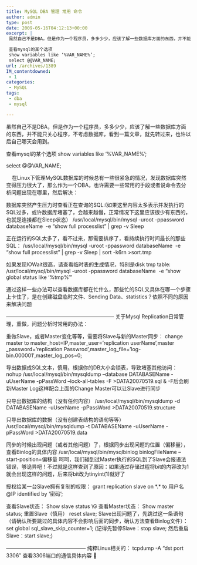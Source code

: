 ```yaml
---
title: MySQL DBA 管理 常用 命令
author: admin
type: post
date: 2009-05-16T04:12:13+00:00
excerpt: |
 虽然自己不是DBA，但是作为一个程序员，多多少少，应该了解一些数据库方面的东西，并不能只关心程序，不考虑数据库，看到一篇文章，就先转过来，也许以后自己哪天会用到。

 查看mysql的某个选项
 show variables like ‘%VAR_NAME%’;
 select @@VAR_NAME;
url: /archives/1389
IM_contentdowned:
 - 1
categories:
 - MySQL
tags:
 - dba
 - mysql

---
```

虽然自己不是DBA，但是作为一个程序员，多多少少，应该了解一些数据库方面的东西，并不能只关心程序，不考虑数据库，看到一篇文章，就先转过来，也许以后自己哪天会用到。

查看mysql的某个选项
show variables like ‘%VAR_NAME%’;

 select @@VAR_NAME;

    在Linux下管理MySQL数据库的时候总有一些很紧急的情况，发现数据库突然变得压力很大了，那么作为一个DBA，也许需要一些常用的手段或者说命令去分析问题出现在哪里，然后解决：

数据库突然产生压力时查看正在查询的SQL:(如果这里内容太多表示并发执行的SQL过多，或许数据库堵塞了，会越来越慢，正常情况下这里应该很少有东西的，也就是连接都在Sleep状态）
/usr/local/mysql/bin/mysql -uroot -ppassword databaseName  -e “show full processlist” | grep -v Sleep

正在运行的SQL太多了，看不过来，那需要排序了，看持续执行时间最长的那些SQL：
/usr/local/mysql/bin/mysql -uroot -ppassword databaseName  -e “show full processlist” | grep -v Sleep | sort -k6rn >sort.tmp

如果发现IOWait很高，请查看临时表的生成情况，特别是disk tmp table:
/usr/local/mysql/bin/mysql -uroot -ppassword databaseName  -e “show global status like ‘%tmp%’”

通过这样一些办法可以查看数据库都在忙什么，那些忙的SQL又具体在哪一个步骤上卡住了，是在创建磁盘临时文件、Sending Data、statistics？依照不同的原因来解决问题

—————————————————————
关于Mysql Replication日常管理，重做，问题分析时常用的办法：

重做Slave，或者Master变化等等，需要将Slave与新的Master同步：
change master to master\_host=IP,master\_user=’replication userName’,master
\_password=’replication Passwrod’,master\_log\_file=’log-bin.000001′,master\_log_pos=0;

导出数据成SQL文本，慎用，根据你的DB大小会锁表，导致堵塞其他访问：
nohup /usr/local/mysql/bin/mysqldump –database DATABASEName -uUserName -pPassWord –lock-all-tables -F >DATA20070519.sql &
-F后会刷新Master Log这样配合上面的Change Master可以让Slave进行同步

只导出数据库的结构（没有任何内容）
/usr/local/mysql/bin/mysqldump -d DATABASEName -uUserName -pPassWord >DATA20070519.structure

只导出数据库的数据（没有创建表结构的语句等等）
/usr/local/mysql/bin/mysqldump -t DATABASEName -uUserName -pPassWord >DATA20070519.data

同步的时候出现问题（或者其他问题）了，根据同步出现问题的位置（偏移量），查看Binlog的具体内容
/usr/local/mysql/bin/mysqlbinlog binlogFileName –start-position=偏移量
呵呵，我们碰到过Master执行的SQL到了Slave会报语法错误，够诡异吧！不过就是这样查到了原因：如果通过存储过程将bit的内容改为1就会出现这样的问题，后来将bit改为tinyint(1)就好了

授权给某一台Slave拥有复制的权限：
grant replication slave on \*.\* to 用户名@IP identified by ‘密码’;

查看Slave状态：
Show slave status \G
查看Master状态：
Show master status;
重置Slave（慎用）
reset slave;
Slave出现问题了，先跳过这一条语句（请确认所要跳过的具体内容不会影响后面的同步，确认方法查看Binlog文件）：
set global sql\_slave\_skip_counter=1; (记得先暂停Slave：stop slave; 然后重启Slave：start slave;)

———————————————–
纯粹Linux相关的：
tcpdump -A “dst port 3306″ 查看3306端口的通信具体内容 🙂